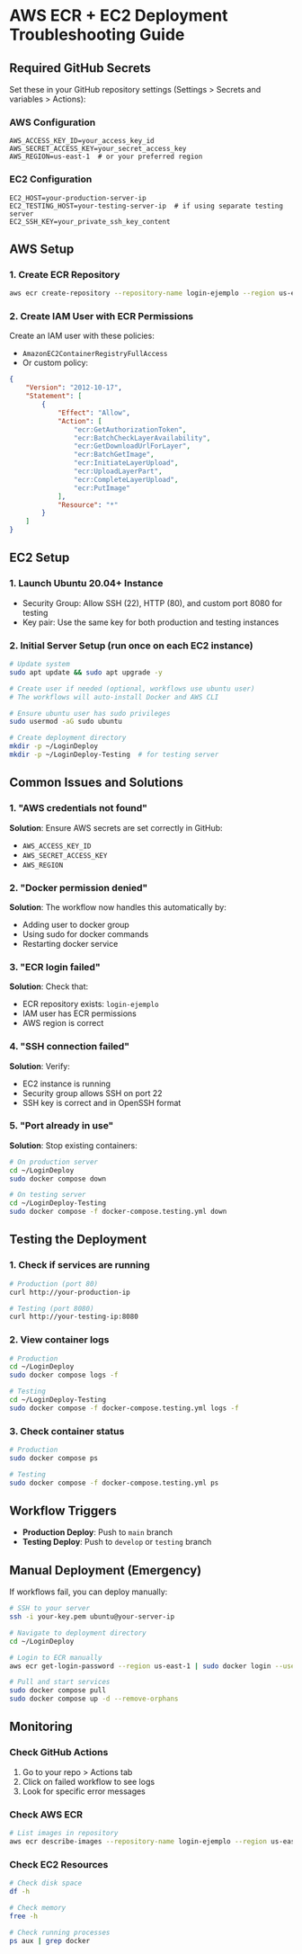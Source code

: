# AWS ECR + EC2 Deployment Troubleshooting Guide

## Required GitHub Secrets

Set these in your GitHub repository settings (Settings > Secrets and variables > Actions):

### AWS Configuration

```
AWS_ACCESS_KEY_ID=your_access_key_id
AWS_SECRET_ACCESS_KEY=your_secret_access_key
AWS_REGION=us-east-1  # or your preferred region
```

### EC2 Configuration

```
EC2_HOST=your-production-server-ip
EC2_TESTING_HOST=your-testing-server-ip  # if using separate testing server
EC2_SSH_KEY=your_private_ssh_key_content
```

## AWS Setup

### 1. Create ECR Repository

```bash
aws ecr create-repository --repository-name login-ejemplo --region us-east-1
```

### 2. Create IAM User with ECR Permissions

Create an IAM user with these policies:

- `AmazonEC2ContainerRegistryFullAccess`
- Or custom policy:

```json
{
	"Version": "2012-10-17",
	"Statement": [
		{
			"Effect": "Allow",
			"Action": [
				"ecr:GetAuthorizationToken",
				"ecr:BatchCheckLayerAvailability",
				"ecr:GetDownloadUrlForLayer",
				"ecr:BatchGetImage",
				"ecr:InitiateLayerUpload",
				"ecr:UploadLayerPart",
				"ecr:CompleteLayerUpload",
				"ecr:PutImage"
			],
			"Resource": "*"
		}
	]
}
```

## EC2 Setup

### 1. Launch Ubuntu 20.04+ Instance

- Security Group: Allow SSH (22), HTTP (80), and custom port 8080 for testing
- Key pair: Use the same key for both production and testing instances

### 2. Initial Server Setup (run once on each EC2 instance)

```bash
# Update system
sudo apt update && sudo apt upgrade -y

# Create user if needed (optional, workflows use ubuntu user)
# The workflows will auto-install Docker and AWS CLI

# Ensure ubuntu user has sudo privileges
sudo usermod -aG sudo ubuntu

# Create deployment directory
mkdir -p ~/LoginDeploy
mkdir -p ~/LoginDeploy-Testing  # for testing server
```

## Common Issues and Solutions

### 1. "AWS credentials not found"

**Solution**: Ensure AWS secrets are set correctly in GitHub:

- `AWS_ACCESS_KEY_ID`
- `AWS_SECRET_ACCESS_KEY`
- `AWS_REGION`

### 2. "Docker permission denied"

**Solution**: The workflow now handles this automatically by:

- Adding user to docker group
- Using sudo for docker commands
- Restarting docker service

### 3. "ECR login failed"

**Solution**: Check that:

- ECR repository exists: `login-ejemplo`
- IAM user has ECR permissions
- AWS region is correct

### 4. "SSH connection failed"

**Solution**: Verify:

- EC2 instance is running
- Security group allows SSH on port 22
- SSH key is correct and in OpenSSH format

### 5. "Port already in use"

**Solution**: Stop existing containers:

```bash
# On production server
cd ~/LoginDeploy
sudo docker compose down

# On testing server
cd ~/LoginDeploy-Testing
sudo docker compose -f docker-compose.testing.yml down
```

## Testing the Deployment

### 1. Check if services are running

```bash
# Production (port 80)
curl http://your-production-ip

# Testing (port 8080)
curl http://your-testing-ip:8080
```

### 2. View container logs

```bash
# Production
cd ~/LoginDeploy
sudo docker compose logs -f

# Testing
cd ~/LoginDeploy-Testing
sudo docker compose -f docker-compose.testing.yml logs -f
```

### 3. Check container status

```bash
# Production
sudo docker compose ps

# Testing
sudo docker compose -f docker-compose.testing.yml ps
```

## Workflow Triggers

- **Production Deploy**: Push to `main` branch
- **Testing Deploy**: Push to `develop` or `testing` branch

## Manual Deployment (Emergency)

If workflows fail, you can deploy manually:

```bash
# SSH to your server
ssh -i your-key.pem ubuntu@your-server-ip

# Navigate to deployment directory
cd ~/LoginDeploy

# Login to ECR manually
aws ecr get-login-password --region us-east-1 | sudo docker login --username AWS --password-stdin your-account-id.dkr.ecr.us-east-1.amazonaws.com

# Pull and start services
sudo docker compose pull
sudo docker compose up -d --remove-orphans
```

## Monitoring

### Check GitHub Actions

1. Go to your repo > Actions tab
2. Click on failed workflow to see logs
3. Look for specific error messages

### Check AWS ECR

```bash
# List images in repository
aws ecr describe-images --repository-name login-ejemplo --region us-east-1
```

### Check EC2 Resources

```bash
# Check disk space
df -h

# Check memory
free -h

# Check running processes
ps aux | grep docker
```
